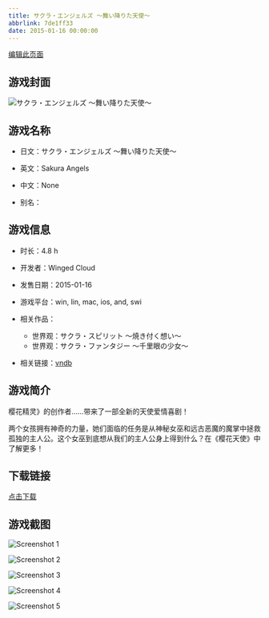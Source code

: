 ```yaml
---
title: サクラ・エンジェルズ ～舞い降りた天使～
abbrlink: 7de1ff33
date: 2015-01-16 00:00:00
---
```

[编辑此页面](https://github.com/ACG-3/ADV3-source/blob/main/source/_posts/games/%E3%82%B5%E3%82%AF%E3%83%A9%E3%83%BB%E3%82%A8%E3%83%B3%E3%82%B8%E3%82%A7%E3%83%AB%E3%82%BA%20%EF%BD%9E%E8%88%9E%E3%81%84%E9%99%8D%E3%82%8A%E3%81%9F%E5%A4%A9%E4%BD%BF%EF%BD%9E.md)

## 游戏封面

![サクラ・エンジェルズ ～舞い降りた天使～](https://pan.timero.xyz/d/onedrive/img_lib_001/%E3%82%B5%E3%82%AF%E3%83%A9%E3%83%BB%E3%82%A8%E3%83%B3%E3%82%B8%E3%82%A7%E3%83%AB%E3%82%BA%20%EF%BD%9E%E8%88%9E%E3%81%84%E9%99%8D%E3%82%8A%E3%81%9F%E5%A4%A9%E4%BD%BF%EF%BD%9E_cover.avif)


## 游戏名称

- 日文：サクラ・エンジェルズ ～舞い降りた天使～
- 英文：Sakura Angels
- 中文：None

- 别名：


## 游戏信息

- 时长：4.8 h
- 开发者：Winged Cloud
- 发售日期：2015-01-16
- 游戏平台：win, lin, mac, ios, and, swi
- 相关作品：
   - 世界观：サクラ・スピリット ～焼き付く想い～
   - 世界观：サクラ・ファンタジー ～千里眼の少女～

- 相关链接：[vndb](https://vndb.org/v16535)


## 游戏简介

樱花精灵》的创作者......带来了一部全新的天使爱情喜剧！

两个女孩拥有神奇的力量，她们面临的任务是从神秘女巫和远古恶魔的魔掌中拯救孤独的主人公。这个女巫到底想从我们的主人公身上得到什么？在《樱花天使》中了解更多！




## 下载链接

[点击下载](https://pan.timero.xyz/onedrive/adv_lib_001/%E3%82%B5%E3%82%AF%E3%83%A9%E3%83%BB%E3%82%A8%E3%83%B3%E3%82%B8%E3%82%A7%E3%83%AB%E3%82%BA%20%EF%BD%9E%E8%88%9E%E3%81%84%E9%99%8D%E3%82%8A%E3%81%9F%E5%A4%A9%E4%BD%BF%EF%BD%9E)


## 游戏截图


![Screenshot 1](https://pan.timero.xyz/d/onedrive/img_lib_001/%E3%82%B5%E3%82%AF%E3%83%A9%E3%83%BB%E3%82%A8%E3%83%B3%E3%82%B8%E3%82%A7%E3%83%AB%E3%82%BA%20%EF%BD%9E%E8%88%9E%E3%81%84%E9%99%8D%E3%82%8A%E3%81%9F%E5%A4%A9%E4%BD%BF%EF%BD%9E_Screenshot_1.avif)

![Screenshot 2](https://pan.timero.xyz/d/onedrive/img_lib_001/%E3%82%B5%E3%82%AF%E3%83%A9%E3%83%BB%E3%82%A8%E3%83%B3%E3%82%B8%E3%82%A7%E3%83%AB%E3%82%BA%20%EF%BD%9E%E8%88%9E%E3%81%84%E9%99%8D%E3%82%8A%E3%81%9F%E5%A4%A9%E4%BD%BF%EF%BD%9E_Screenshot_2.avif)

![Screenshot 3](https://pan.timero.xyz/d/onedrive/img_lib_001/%E3%82%B5%E3%82%AF%E3%83%A9%E3%83%BB%E3%82%A8%E3%83%B3%E3%82%B8%E3%82%A7%E3%83%AB%E3%82%BA%20%EF%BD%9E%E8%88%9E%E3%81%84%E9%99%8D%E3%82%8A%E3%81%9F%E5%A4%A9%E4%BD%BF%EF%BD%9E_Screenshot_3.avif)

![Screenshot 4](https://pan.timero.xyz/d/onedrive/img_lib_001/%E3%82%B5%E3%82%AF%E3%83%A9%E3%83%BB%E3%82%A8%E3%83%B3%E3%82%B8%E3%82%A7%E3%83%AB%E3%82%BA%20%EF%BD%9E%E8%88%9E%E3%81%84%E9%99%8D%E3%82%8A%E3%81%9F%E5%A4%A9%E4%BD%BF%EF%BD%9E_Screenshot_4.avif)

![Screenshot 5](https://pan.timero.xyz/d/onedrive/img_lib_001/%E3%82%B5%E3%82%AF%E3%83%A9%E3%83%BB%E3%82%A8%E3%83%B3%E3%82%B8%E3%82%A7%E3%83%AB%E3%82%BA%20%EF%BD%9E%E8%88%9E%E3%81%84%E9%99%8D%E3%82%8A%E3%81%9F%E5%A4%A9%E4%BD%BF%EF%BD%9E_Screenshot_5.avif)

